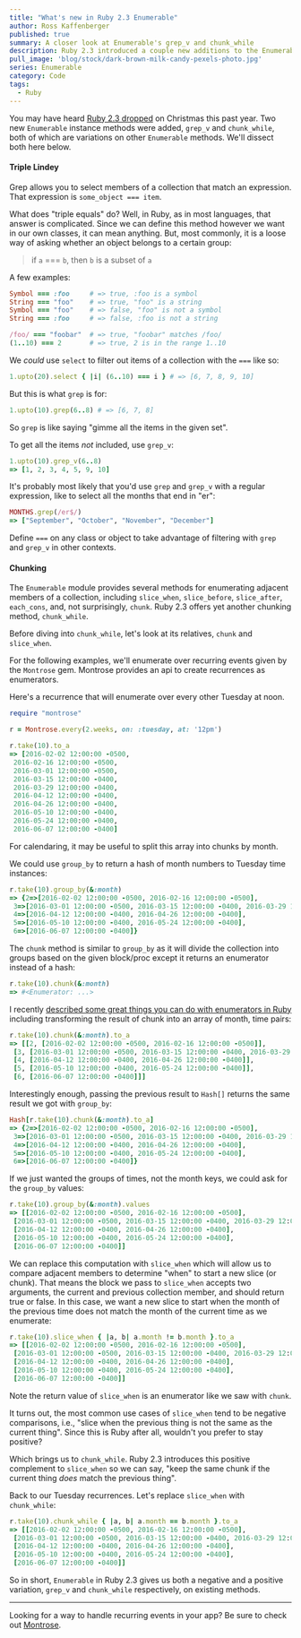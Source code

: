 ```yaml
---
title: "What's new in Ruby 2.3 Enumerable"
author: Ross Kaffenberger
published: true
summary: A closer look at Enumerable's grep_v and chunk_while
description: Ruby 2.3 introduced a couple new additions to the Enumerable API that provide some nice variations on existing methods
pull_image: 'blog/stock/dark-brown-milk-candy-pexels-photo.jpg'
series: Enumerable
category: Code
tags:
  - Ruby
---
```


You may have heard [Ruby 2.3 dropped](https://www.ruby-lang.org/en/news/2015/12/25/ruby-2-3-0-released/) on Christmas this past year. Two new `Enumerable` instance methods were added, `grep_v` and `chunk_while`, both of which are variations on other `Enumerable` methods. We'll dissect both here below.

#### Triple Lindey

Grep allows you to select members of a collection that match an expression. That expression is `some_object === item`.

What does "triple equals" do? Well, in Ruby, as in most languages, that answer is complicated. Since we can define this method however we want in our own classes, it can mean anything. But, most commonly, it is a loose way of asking whether an object belongs to a certain group:

> if `a` === `b`, then `b` is a subset of `a`

A few examples:

```ruby
Symbol === :foo     # => true, :foo is a symbol
String === "foo"    # => true, "foo" is a string
Symbol === "foo"    # => false, "foo" is not a symbol
String === :foo     # => false, :foo is not a string

/foo/ === "foobar"  # => true, "foobar" matches /foo/
(1..10) === 2       # => true, 2 is in the range 1..10
```

We *could* use `select` to filter out items of a collection with the `===` like so:

```ruby
1.upto(20).select { |i| (6..10) === i } # => [6, 7, 8, 9, 10]
```

But this is what `grep` is for:

```ruby
1.upto(10).grep(6..8) # => [6, 7, 8]
```

So `grep` is like saying "gimme all the items in the given set".

To get all the items *not* included, use `grep_v`:

```ruby
1.upto(10).grep_v(6..8)
=> [1, 2, 3, 4, 5, 9, 10]
```

It's probably most likely that you'd use `grep` and `grep_v` with a regular expression, like
to select all the months that end in "er":

```ruby
MONTHS.grep(/er$/)
=> ["September", "October", "November", "December"]
```

Define `===` on any class or object to take advantage of filtering with `grep` and `grep_v` in other contexts.

#### Chunking

The `Enumerable` module provides several methods for enumerating adjacent
members of a collection, including `slice_when`, `slice_before`, `slice_after`,
`each_cons`, and, not surprisingly, `chunk`. Ruby 2.3 offers yet another
chunking method, `chunk_while`.

Before diving into `chunk_while`, let's look at its relatives, `chunk` and `slice_when`.

For the following examples, we'll enumerate over recurring events given by the
`Montrose` gem. Montrose provides an api to create recurrences as enumerators.

Here's a recurrence that will enumerate over every other Tuesday at noon.

```ruby
require "montrose"

r = Montrose.every(2.weeks, on: :tuesday, at: '12pm')

r.take(10).to_a
=> [2016-02-02 12:00:00 -0500,
 2016-02-16 12:00:00 -0500,
 2016-03-01 12:00:00 -0500,
 2016-03-15 12:00:00 -0400,
 2016-03-29 12:00:00 -0400,
 2016-04-12 12:00:00 -0400,
 2016-04-26 12:00:00 -0400,
 2016-05-10 12:00:00 -0400,
 2016-05-24 12:00:00 -0400,
 2016-06-07 12:00:00 -0400]
```

For calendaring, it may be useful to split this array into chunks by month.

We could use `group_by` to return a hash of month numbers to Tuesday time
instances:

```ruby
r.take(10).group_by(&:month)
=> {2=>[2016-02-02 12:00:00 -0500, 2016-02-16 12:00:00 -0500],
 3=>[2016-03-01 12:00:00 -0500, 2016-03-15 12:00:00 -0400, 2016-03-29 12:00:00 -0400],
 4=>[2016-04-12 12:00:00 -0400, 2016-04-26 12:00:00 -0400],
 5=>[2016-05-10 12:00:00 -0400, 2016-05-24 12:00:00 -0400],
 6=>[2016-06-07 12:00:00 -0400]}
```

The `chunk` method is similar to `group_by` as it will divide the collection
into groups based on the given block/proc except it returns an enumerator
instead of a hash:

```ruby
r.take(10).chunk(&:month)
=> #<Enumerator: ...>
```

I recently [described some great things you can do with enumerators in Ruby](/blog/what-is-enumerator.html) including transforming the result of chunk into an array of month, time pairs:

```ruby
r.take(10).chunk(&:month).to_a
=> [[2, [2016-02-02 12:00:00 -0500, 2016-02-16 12:00:00 -0500]],
 [3, [2016-03-01 12:00:00 -0500, 2016-03-15 12:00:00 -0400, 2016-03-29 12:00:00 -0400]],
 [4, [2016-04-12 12:00:00 -0400, 2016-04-26 12:00:00 -0400]],
 [5, [2016-05-10 12:00:00 -0400, 2016-05-24 12:00:00 -0400]],
 [6, [2016-06-07 12:00:00 -0400]]]
```

Interestingly enough, passing the previous result to `Hash[]` returns the same
result we got with `group_by`:

```ruby
Hash[r.take(10).chunk(&:month).to_a]
=> {2=>[2016-02-02 12:00:00 -0500, 2016-02-16 12:00:00 -0500],
 3=>[2016-03-01 12:00:00 -0500, 2016-03-15 12:00:00 -0400, 2016-03-29 12:00:00 -0400],
 4=>[2016-04-12 12:00:00 -0400, 2016-04-26 12:00:00 -0400],
 5=>[2016-05-10 12:00:00 -0400, 2016-05-24 12:00:00 -0400],
 6=>[2016-06-07 12:00:00 -0400]}
```

If we just wanted the groups of times, not the month keys, we could ask for the
`group_by` values:

```ruby
r.take(10).group_by(&:month).values
=> [[2016-02-02 12:00:00 -0500, 2016-02-16 12:00:00 -0500],
 [2016-03-01 12:00:00 -0500, 2016-03-15 12:00:00 -0400, 2016-03-29 12:00:00 -0400],
 [2016-04-12 12:00:00 -0400, 2016-04-26 12:00:00 -0400],
 [2016-05-10 12:00:00 -0400, 2016-05-24 12:00:00 -0400],
 [2016-06-07 12:00:00 -0400]]
```

We can replace this computation with `slice_when` which will allow us to compare
adjacent members to determine "when" to start a new slice (or chunk). That means
the block we pass to `slice_when` accepts two arguments, the current and
previous collection member, and should return true or false. In this
case, we want a new slice to start when the month of the previous time does not
match the month of the current time as we enumerate:

```ruby
r.take(10).slice_when { |a, b| a.month != b.month }.to_a
=> [[2016-02-02 12:00:00 -0500, 2016-02-16 12:00:00 -0500],
 [2016-03-01 12:00:00 -0500, 2016-03-15 12:00:00 -0400, 2016-03-29 12:00:00 -0400],
 [2016-04-12 12:00:00 -0400, 2016-04-26 12:00:00 -0400],
 [2016-05-10 12:00:00 -0400, 2016-05-24 12:00:00 -0400],
 [2016-06-07 12:00:00 -0400]]
```

Note the return value of `slice_when` is an enumerator like we saw with `chunk`.

It turns out, the most common use cases of `slice_when` tend to be negative
comparisons, i.e., "slice when the previous thing is not the same as the current
thing". Since this is Ruby after all, wouldn't you prefer to stay positive?

Which brings us to `chunk_while`. Ruby 2.3 introduces this positive complement to
`slice_when` so we can say, "keep the same chunk if the current thing *does*
match the previous thing".

Back to our Tuesday recurrences. Let's replace `slice_when` with `chunk_while`:

```ruby
r.take(10).chunk_while { |a, b| a.month == b.month }.to_a
=> [[2016-02-02 12:00:00 -0500, 2016-02-16 12:00:00 -0500],
 [2016-03-01 12:00:00 -0500, 2016-03-15 12:00:00 -0400, 2016-03-29 12:00:00 -0400],
 [2016-04-12 12:00:00 -0400, 2016-04-26 12:00:00 -0400],
 [2016-05-10 12:00:00 -0400, 2016-05-24 12:00:00 -0400],
 [2016-06-07 12:00:00 -0400]]
```

So in short, `Enumerable` in Ruby 2.3 gives us both a negative and a positive variation, `grep_v` and `chunk_while` respectively, on existing methods.

---

Looking for a way to handle recurring events in your app? Be sure to check out [Montrose](https://github.com/rossta/montrose).
